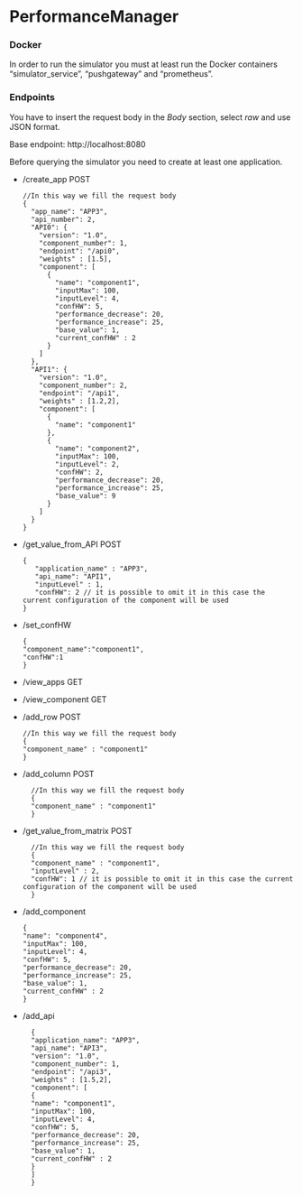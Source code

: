 # PerformanceManager
### Docker
In order to run the simulator you must at least run the Docker containers “simulator_service”, “pushgateway” and “prometheus”.

### Endpoints
You have to insert the request body in the <i> Body</i> section, select <i>raw</i> and use JSON format.

Base endpoint:  http://localhost:8080

Before querying the simulator you need to create at least one application.

- /create_app POST

      //In this way we fill the request body 
      {
        "app_name": "APP3",
        "api_number": 2,
        "API0": {
          "version": "1.0",
          "component_number": 1,
          "endpoint": "/api0",
          "weights" : [1.5],
          "component": [
            {
              "name": "component1",
              "inputMax": 100,
              "inputLevel": 4,
              "confHW": 5,
              "performance_decrease": 20,
              "performance_increase": 25,
              "base_value": 1,
              "current_confHW" : 2
            }
          ]
        },
        "API1": {
          "version": "1.0",
          "component_number": 2,
          "endpoint": "/api1",
          "weights" : [1.2,2],
          "component": [
            {
              "name": "component1"
            },
            {
              "name": "component2",
              "inputMax": 100,
              "inputLevel": 2,
              "confHW": 2,
              "performance_decrease": 20,
              "performance_increase": 25,
              "base_value": 9
            }
          ]
        }
      }
- /get_value_from_API POST

      {
         "application_name" : "APP3",
         "api_name": "API1",
         "inputLevel" : 1,
         "confHW": 2 // it is possible to omit it in this case the current configuration of the component will be used
      }

- /set_confHW

      {
      "component_name":"component1",
      "confHW":1
      }

- /view_apps GET

- /view_component GET

- /add_row POST

      //In this way we fill the request body
      {
      "component_name" : "component1"
      }
- /add_column POST

        //In this way we fill the request body
        {
        "component_name" : "component1"
        }
- /get_value_from_matrix POST

        //In this way we fill the request body
        {
        "component_name" : "component1",
        "inputLevel" : 2,
        "confHW": 1 // it is possible to omit it in this case the current configuration of the component will be used
        }
- /add_component

      {    
      "name": "component4",
      "inputMax": 100,
      "inputLevel": 4,
      "confHW": 5,
      "performance_decrease": 20,
      "performance_increase": 25,
      "base_value": 1,
      "current_confHW" : 2
      }

- /add_api
  
        {
        "application_name": "APP3",
        "api_name": "API3",
        "version": "1.0",
        "component_number": 1,
        "endpoint": "/api3",
        "weights" : [1.5,2],
        "component": [
        {
        "name": "component1",
        "inputMax": 100,
        "inputLevel": 4,
        "confHW": 5,
        "performance_decrease": 20,
        "performance_increase": 25,
        "base_value": 1,
        "current_confHW" : 2
        }
        ]
        }
